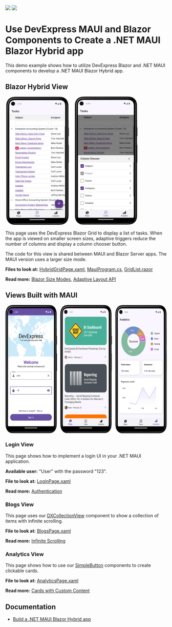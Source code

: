 <!-- default badges list -->
[![](https://img.shields.io/badge/Open_in_DevExpress_Support_Center-FF7200?style=flat-square&logo=DevExpress&logoColor=white)](https://supportcenter.devexpress.com/ticket/details/T1162029)
[![](https://img.shields.io/badge/📖_How_to_use_DevExpress_Examples-e9f6fc?style=flat-square)](https://docs.devexpress.com/GeneralInformation/403183)
<!-- default badges end -->

# Use DevExpress MAUI and Blazor Components to Create a .NET MAUI Blazor Hybrid app


This demo example shows how to utilize DevExpress Blazor and .NET MAUI components to develop a .NET MAUI Blazor Hybrid app. 

## Blazor Hybrid View

<img src="media/hybrid-view.png" alt=".NET MAUI Blazor Hybrid view" height="400">

This page uses the DevExpress Blazor Grid to display a list of tasks. When the app is viewed on smaller screen sizes, adaptive triggers reduce the number of columns and display a column chooser button. 

The code for this view is shared between MAUI and Blazor Server apps. The MAUI version uses a larger size mode.

**Files to look at:** [HybridGridPage.xaml](./BlazorDemo.MAUI/MauiViews/HybridGridPage.xaml), [MauiProgram.cs](./BlazorDemo.MAUI/MauiProgram.cs), [GridList.razor](./BlazorDemo.Shared/Components/GridList.razor)

**Read more:** [Blazor Size Modes](https://docs.devexpress.com/Blazor/401784/common-concepts/customize-appearance/size-modes), [Adaptive Layout API](https://docs.devexpress.com/Blazor/DevExpress.Blazor.DxLayoutBreakpoint)

## Views Built with MAUI

<img src="media/maui-views.png" alt="Views built with the DevExpress for .NET MAUI library" height="400">

### Login View

This page shows how to implement a login UI in your .NET MAUI application.

**Available user:** "User" with the password "123".

**File to look at:** [LoginPage.xaml](BlazorDemo.MAUI/MauiViews/LoginPage.xaml)

**Read more:** [Authentication](https://docs.devexpress.com/MAUI/404307/scenarios/authenticate)

### Blogs View

This page uses our [DXCollectionView](https://docs.devexpress.com/MAUI/DevExpress.Maui.CollectionView.DXCollectionView?p=netframework) component to show a collection of items with infinite scrolling.

**File to look at:** [BlogsPage.xaml](BlazorDemo.MAUI/MauiViews/BlogsPage.xaml)

**Read more:** [Infinite Scrolling](https://docs.devexpress.com/MAUI/404358/scenarios/infinite-grid-scroll)

### Analytics View

This page shows how to use our [SimpleButton](https://docs.devexpress.com/MAUI/DevExpress.Maui.Controls.SimpleButton) components to create clickable cards.

**File to look at:** [AnalyticsPage.xaml](BlazorDemo.MAUI/MauiViews/AnalyticsPage.xaml)

**Read more:** [Cards with Custom Content](https://docs.devexpress.com/MAUI/404341/scenarios/buttons-and-charts-in-cards)

## Documentation

* [Build a .NET MAUI Blazor Hybrid app](https://learn.microsoft.com/en-us/aspnet/core/blazor/hybrid/tutorials/maui?view=aspnetcore-7.0&pivots=windows)
